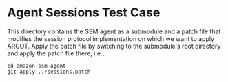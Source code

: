 # Agent Sessions Test Case

This directory contains the SSM agent as a submodule and a patch file that modifies the session protocol implementation on which we want to apply ARGOT.
Apply the patch file by switching to the submodule's root directory and apply the patch file there, i.e.,:
```
cd amazon-ssm-agent
git apply ../sessions.patch
```
